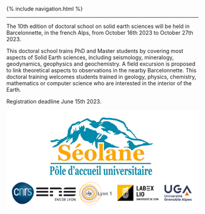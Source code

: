 {% include navigation.html %}

---

The 10th edition of doctoral school on solid earth sciences will be held in Barcelonnette, in the french Alps, from October 16th 2023 to October 27th 2023.

This doctoral school trains PhD and Master students by covering most aspects of Solid Earth sciences, including seismology, mineralogy, geodynamics, geophysics and geochemistry. A field excursion is  proposed to link theoretical aspects to observations in the nearby Barcelonnette. This doctoral training welcomes students trained in geology, physics, chemistry, mathematics or computer science who are interested in the interior of the Earth.

Registration deadline June 15th 2023.


![test](/docs/assets/images/bandeau_logos_2023.png)


